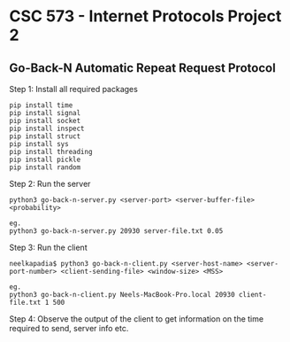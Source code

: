 # CSC 573 - Internet Protocols Project 2

## Go-Back-N Automatic Repeat Request Protocol

Step 1: Install all required packages
```
pip install time
pip install signal
pip install socket
pip install inspect
pip install struct
pip install sys
pip install threading
pip install pickle
pip install random
```

Step 2: Run the server
```
python3 go-back-n-server.py <server-port> <server-buffer-file> <probability>

eg.
python3 go-back-n-server.py 20930 server-file.txt 0.05
```

Step 3: Run the client
```
neelkapadia$ python3 go-back-n-client.py <server-host-name> <server-port-number> <client-sending-file> <window-size> <MSS>

eg.
python3 go-back-n-client.py Neels-MacBook-Pro.local 20930 client-file.txt 1 500
```

Step 4: Observe the output of the client to get information on the time required to send, server info etc.